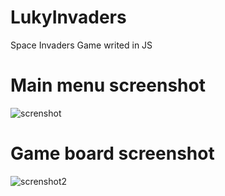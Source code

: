 # LukyInvaders
Space Invaders Game writed in JS

# Main menu screenshot
![screnshot](https://user-images.githubusercontent.com/25785668/99901074-43e8d580-2cb4-11eb-9c59-24cffbeb8bd5.jpg)

# Game board screenshot

![screnshot2](https://user-images.githubusercontent.com/25785668/99901080-49deb680-2cb4-11eb-9d8a-e2e9f2246a8a.jpg)
